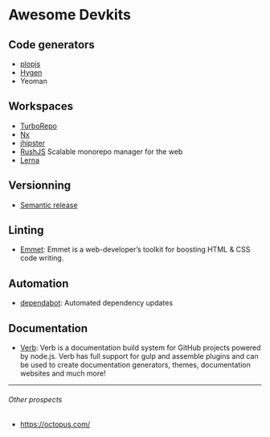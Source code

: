 # Awesome Devkits

## Code generators
* [plopjs](https://github.com/plopjs/plop)
* [Hygen](/)
* Yeoman

## Workspaces
* [TurboRepo](https://turborepo.org/)
* [Nx](https://nx.dev/)
* [jhipster](https://www.jhipster.tech/installation/)
* [RushJS](https://rushjs.io/) Scalable monorepo manager for the web
* [Lerna](/)

## Versionning 
* [Semantic release](https://github.com/semantic-release/semantic-release/blob/master/docs/usage/installation.md#installation)
  
## Linting
* [Emmet](https://github.com/emmetio/emmet#readme): Emmet is a web-developer’s toolkit for boosting HTML & CSS code writing.

  
## Automation
* [dependabot](https://dependabot.com/): Automated dependency updates

## Documentation
* [Verb](https://github.com/verbose/verb/tree/dev): Verb is a documentation build system for GitHub projects powered by node.js. Verb has full support for gulp and assemble plugins and can be used to create documentation generators, themes, documentation websites and much more!

---------------------------------------------------
###### Other prospects  
* https://octopus.com/
